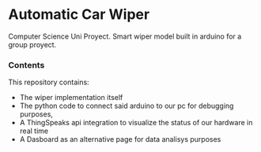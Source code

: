 # Automatic Car Wiper

Computer Science Uni Proyect.
Smart wiper model built in arduino for a group proyect.

### Contents
This repository contains:
-  The wiper implementation itself
-  The python code to connect said arduino to our pc for debugging purposes,
-  A ThingSpeaks api integration to visualize the status of our hardware in real time
-  A Dasboard as an alternative page for data analisys purposes
